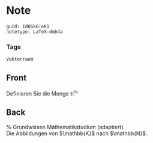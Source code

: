 # Note
```
guid: IdQSk6!oK1
notetype: LaTeX-deb4a
```

### Tags
```
Vektorraum
```

## Front
Definieren Sie die Menge $\mathbb{K}^{\mathbb{N}}$

## Back
<div>% Grundwissen Mathematikstudium (adaptiert).</div><div>
</div>Die Abbildungen von $\mathbb{K}$ nach $\mathbb{N}$.
